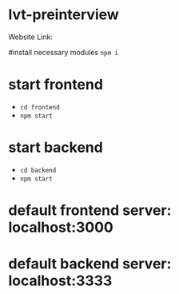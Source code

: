 # lvt-preinterview
Website Link: 

#install necessary modules
```npm i```

# start frontend
- ```cd frontend```
- ```npm start```

# start backend
- ```cd backend```
- ```npm start```

# default frontend server: localhost:3000
# default backend server: localhost:3333
